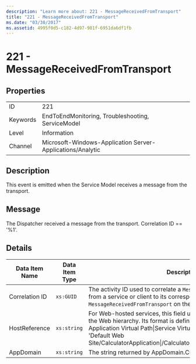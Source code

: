 ```yaml
---
description: "Learn more about: 221 - MessageReceivedFromTransport"
title: "221 - MessageReceivedFromTransport"
ms.date: "03/30/2017"
ms.assetid: 4995f0d5-c182-4d97-981f-6951da6df1fb
---
```

# 221 - MessageReceivedFromTransport

## Properties  
  
|||  
|-|-|  
|ID|221|  
|Keywords|EndToEndMonitoring, Troubleshooting, ServiceModel|  
|Level|Information|  
|Channel|Microsoft-Windows-Application Server-Applications/Analytic|  
  
## Description  

 This event is emitted when the Service Model receives a message from the transport.  
  
## Message  

 The Dispatcher received a message from the transport. Correlation ID == '%1'.  
  
## Details  
  
|Data Item Name|Data Item Type|Description|  
|--------------------|--------------------|-----------------|  
|Correlation ID|`xs:GUID`|The activity ID used to correlate a `MessageSentToTransport` event from a service or client to its corresponding `MessageReceivedFromTransport` on the other end.|  
|HostReference|`xs:string`|For Web-hosted services, this field uniquely identifies the service in the Web hierarchy. Its format is defined as 'Web Site Name Application Virtual Path&#124;Service Virtual Path&#124;ServiceName'. Example: 'Default Web Site/CalculatorApplication&#124;/CalculatorService.svc&#124;CalculatorService'.|  
|AppDomain|`xs:string`|The string returned by AppDomain.CurrentDomain.FriendlyName.|
